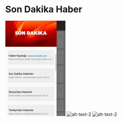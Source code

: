 # Son Dakika Haber

<!-- ![](https://i.ibb.co/mzHkrpK/Whats-App-Image-2021-11-14-at-11-51-25-2.jpg)  |  ![](https://i.ibb.co/VwPxyPz/Whats-App-Image-2021-11-14-at-11-51-25-1.jpg)  |  ![](https://i.ibb.co/mvcz5xk/Whats-App-Image-2021-11-14-at-11-51-25.jpg) -->
![alt-text-1](assets/son_dakika_resized.jpeg "title-1") ![alt-text-2](https://i.ibb.co/VwPxyPz/Whats-App-Image-2021-11-14-at-11-51-25-1.jpg "title-2") ![alt-text-2](https://i.ibb.co/mvcz5xk/Whats-App-Image-2021-11-14-at-11-51-25.jpg "title-2")

